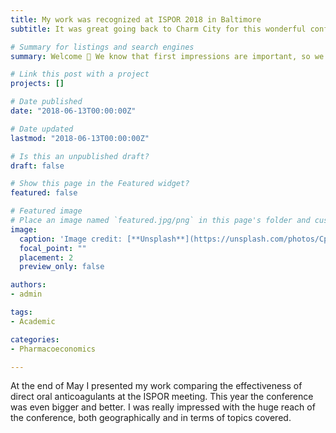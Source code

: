 ```yaml
---
title: My work was recognized at ISPOR 2018 in Baltimore
subtitle: It was great going back to Charm City for this wonderful conference.

# Summary for listings and search engines
summary: Welcome 👋 We know that first impressions are important, so we've populated your new site with some initial content to help you get familiar with everything in no time.

# Link this post with a project
projects: []

# Date published
date: "2018-06-13T00:00:00Z"

# Date updated
lastmod: "2018-06-13T00:00:00Z"

# Is this an unpublished draft?
draft: false

# Show this page in the Featured widget?
featured: false

# Featured image
# Place an image named `featured.jpg/png` in this page's folder and customize its options here.
image:
  caption: 'Image credit: [**Unsplash**](https://unsplash.com/photos/CpkOjOcXdUY)'
  focal_point: ""
  placement: 2
  preview_only: false

authors:
- admin

tags:
- Academic

categories:
- Pharmacoeconomics

---
```


At the end of May I presented my work comparing the effectiveness of direct oral anticoagulants at the ISPOR meeting. This year the conference was even bigger and better. I was really impressed with the huge reach of the conference, both geographically and in terms of topics covered.